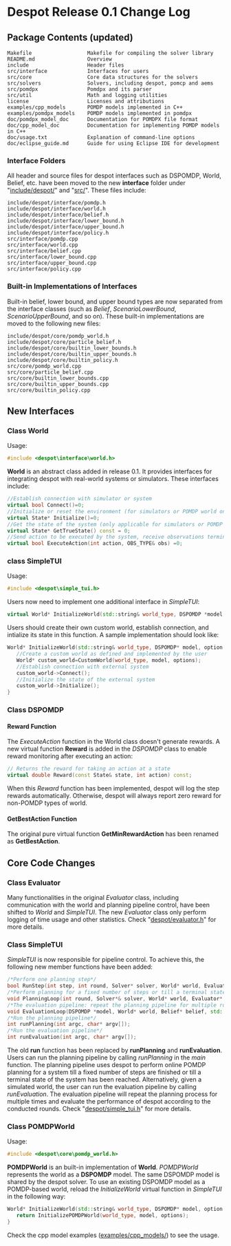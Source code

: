 # Despot Release 0.1 Change Log

## Package Contents (updated)

```
Makefile                  Makefile for compiling the solver library
README.md                 Overview
include                   Header files
src/interface             Interfaces for users
src/core                  Core data structures for the solvers
src/solvers               Solvers, including despot, pomcp and aems
src/pomdpx                Pomdpx and its parser
src/util                  Math and logging utilities
license                   Licenses and attributions
examples/cpp_models       POMDP models implemented in C++
examples/pomdpx_models    POMDP models implemented in pomdpx
doc/pomdpx_model_doc      Documentation for POMDPX file format
doc/cpp_model_doc         Documentation for implementing POMDP models in C++
doc/usage.txt             Explanation of command-line options
doc/eclipse_guide.md      Guide for using Eclipse IDE for development
```

### Interface Folders
All header and source files for despot interfaces such as DSPOMDP, World, Belief, etc. have been moved to the new **interface** folder under "[include/despot/](../include/despot)" and "[src/](../src)". These files include:
```
include/despot/interface/pomdp.h
include/despot/interface/world.h
include/despot/interface/belief.h
include/despot/interface/lower_bound.h
include/despot/interface/upper_bound.h
include/despot/interface/policy.h
src/interface/pomdp.cpp
src/interface/world.cpp
src/interface/belief.cpp
src/interface/lower_bound.cpp
src/interface/upper_bound.cpp
src/interface/policy.cpp
```

### Built-in Implementations of Interfaces
Built-in belief, lower bound, and upper bound types are now separated from the interface classes (such as *Belief*, *ScenarioLowerBound*, *ScenarioUpperBound*, and so on). These built-in implementations are moved to the following new files:
```
include/despot/core/pomdp_world.h
include/despot/core/particle_belief.h
include/despot/core/builtin_lower_bounds.h
include/despot/core/builtin_upper_bounds.h
include/despot/core/builtin_policy.h
src/core/pomdp_world.cpp
src/core/particle_belief.cpp
src/core/builtin_lower_bounds.cpp
src/core/builtin_upper_bounds.cpp
src/core/builtin_policy.cpp
``` 

## New Interfaces

### Class World
Usage:
``` c++
#include <despot\interface\world.h>
```
**World** is an abstract class added in release 0.1. It provides interfaces for integrating despot with real-world systems or simulators. These interfaces include:
``` c++
//Establish connection with simulator or system
virtual bool Connect()=0;
//Initialize or reset the environment (for simulators or POMDP world only), return the start state of the system if applicable
virtual State* Initialize()=0;
//Get the state of the system (only applicable for simulators or POMDP world)
virtual State* GetTrueState() const = 0;
//Send action to be executed by the system, receive observations terminal signals from the system
virtual bool ExecuteAction(int action, OBS_TYPE& obs) =0;
```

### class SimpleTUI
Usage:
``` c++
#include <despot\simple_tui.h>
```
Users now need to implement one additional interface in *SimpleTUI*:
``` c++
virtual World* InitializeWorld(std::string& world_type, DSPOMDP *model, option::Option* options);
```
Users should create their own custom world, establish connection, and intialize its state in this function. A sample implementation should look like:
``` c++
World* InitializeWorld(std::string& world_type, DSPOMDP* model, option::Option* options){
   //Create a custom world as defined and implemented by the user
   World* custom_world=CustomWorld(world_type, model, options);
   //Establish connection with external system
   custom_world->Connect();
   //Initialize the state of the external system
   custom_world->Initialize();
}
```

### Class DSPOMDP

#### Reward Function
The _ExecuteAction_ function in the World class doesn't generate rewards. A new virtual function **Reward** is added in the _DSPOMDP_ class to enable reward monitoring after executing an action:
``` c++
// Returns the reward for taking an action at a state
virtual double Reward(const State& state, int action) const;
```
When this _Reward_ function has been implemented, despot will log the step rewards automatically. Otherwise, despot will always report zero reward for non-POMDP types of world.

#### GetBestAction Function
The original pure virtual function **GetMinRewardAction** has been renamed as **GetBestAction**.

## Core Code Changes

### Class Evaluator
Many functionalities in the original *Evaluator* class, including communication with the world and planning pipeline control, have been shifted to *World* and *SimpleTUI*. The new *Evaluator* class only perform logging of time usage and other statistics. Check "[despot/evaluator.h](../include/despot/evaluator.h)" for more details.

### Class SimpleTUI
*SimpleTUI* is now responsible for pipeline control. To achieve this, the following new member functions have been added:

``` c++
/*Perform one planning step*/
bool RunStep(int step, int round, Solver* solver, World* world, Evaluator* evaluator);
/*Perform planning for a fixed number of steps or till a terminal state is reached*/
void PlanningLoop(int round, Solver*& solver, World* world, Evaluator* evaluator);
/*The evaluation pipeline: repeat the planning pipeline for multiple rounds*/
void EvaluationLoop(DSPOMDP *model, World* world, Belief* belief, std::string belief_type, Solver *&solver, Evaluator *evaluator, option::Option *options, clock_t main_clock_start, int num_runs, int start_run);
/*Run the planning pipeline*/
int runPlanning(int argc, char* argv[]);
/*Run the evaluation pipeline*/
int runEvaluation(int argc, char* argv[]);
```
The old **run** function has been replaced by **runPlanning** and **runEvaluation**. Users can run the planning pipeline by calling *runPlanning* in the *main* function. The planning pipeline uses despot to perform online POMDP planning for a system till a fixed number of steps are finished or till a terminal state of the system has been reached. Alternatively, given a simulated world, the user can run the evaluation pipeline by calling *runEvaluation*. The evaluation pipeline will repeat the planning process for multiple times and evaluate the performance of despot according to the conducted rounds. Check "[despot/simple_tui.h](../include/despot/simple_tui.h)" for more details.

### Class POMDPWorld
Usage:
``` c++
#include <despot\core\pomdp_world.h>
```
**POMDPWorld** is an built-in implementation of **World**. *POMDPWorld* represents the world as a **DSPOMDP** model. The same DSPOMDP model is shared by the despot solver. To use an existing DSPOMDP model as a POMDP-based world, reload the _InitializeWorld_ virtual function in *SimpleTUI* in the following way:
``` c++
World* InitializeWorld(std::string& world_type, DSPOMDP* model, option::Option* options){
   return InitializePOMDPWorld(world_type, model, options);
}
```
Check the cpp model examples ([examples/cpp_models/](../examples/cpp_models)) to see the usage. 



